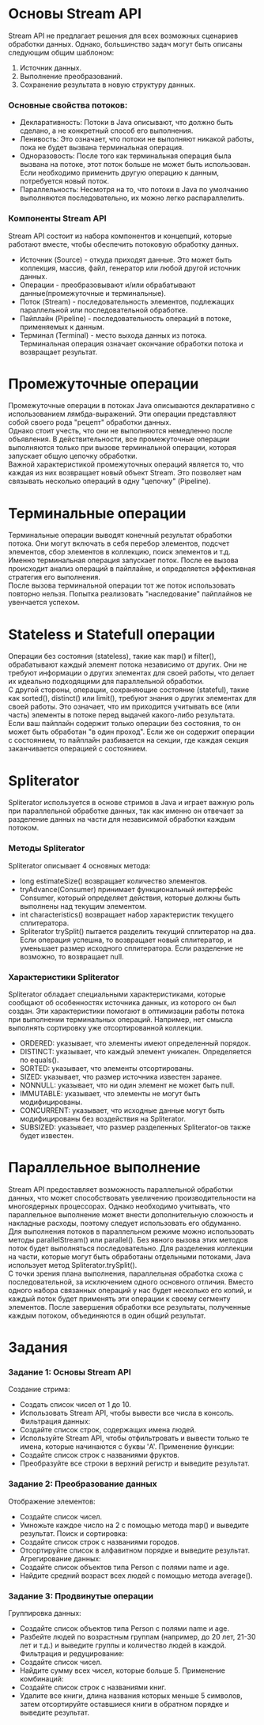 # Основы Stream API
  Stream API не предлагает решения для всех возможных сценариев обработки данных. Однако, большинство задач могут быть описаны следующим общим шаблоном:  
1. Источник данных.
2. Выполнение преобразований.
3. Сохранение результата в новую структуру данных.

### Основные свойства потоков:

* Декларативность: Потоки в Java описывают, что должно быть сделано, а не конкретный способ его выполнения.
* Ленивость: Это означает, что потоки не выполняют никакой работы, пока не будет вызвана терминальная операция.
* Одноразовость: После того как терминальная операция была вызвана на потоке, этот поток больше не может быть использован. Если необходимо применить другую операцию к данным, потребуется новый поток.
* Параллельность: Несмотря на то, что потоки в Java по умолчанию выполняются последовательно, их можно легко распараллелить.

### Компоненты Stream API
  Stream API состоит из набора компонентов и концепций, которые работают вместе, чтобы обеспечить потоковую обработку данных.  
* Источник (Source) - откуда приходят данные. Это может быть коллекция, массив, файл, генератор или любой другой источник данных.
* Операции - преобразовывают и/или обрабатывают данные(промежуточные и терминальные).
* Поток (Stream) - последовательность элементов, подлежащих параллельной или последовательной обработке.
* Пайплайн (Pipeline) - последовательность операций в потоке, применяемых к данным.
* Терминал (Terminal) - место выхода данных из потока. Терминальная операция означает окончание обработки потока и возвращает результат.

# Промежуточные операции
  Промежуточные операции в потоках Java описываются декларативно с использованием лямбда-выражений. Эти операции представляют собой своего рода "рецепт" обработки данных.  
Однако стоит учесть, что они не выполняются немедленно после объявления. В действительности, все промежуточные операции выполняются только при вызове терминальной операции, которая запускает общую цепочку обработки.  
Важной характеристикой промежуточных операций является то, что каждая из них возвращает новый объект Stream. Это позволяет нам связывать несколько операций в одну "цепочку" (Pipeline).  
# Терминальные операции
  Терминальные операции выводят конечный результат обработки потока. Они могут включать в себя перебор элементов, подсчет элементов, сбор элементов в коллекцию, поиск элементов и т.д.  
Именно терминальная операция запускает поток. После ее вызова происходит анализ операций в пайплайне, и определяется эффективная стратегия его выполнения.  
После вызова терминальной операции тот же поток использовать повторно нельзя. Попытка реализовать "наследование" пайплайнов не увенчается успехом.   
# Stateless и Statefull операции
  Операции без состояния (stateless), такие как map() и filter(), обрабатывают каждый элемент потока независимо от других. Они не требуют информации о других элементах для своей работы, что делает их идеально подходящими для параллельной обработки.  
  С другой стороны, операции, сохраняющие состояние (stateful), такие как sorted(), distinct() или limit(), требуют знания о других элементах для своей работы. Это означает, что им приходится учитывать все (или часть) элементы в потоке перед выдачей какого-либо результата.  
Если ваш пайплайн содержит только операции без состояния, то он может быть обработан "в один проход". Если же он содержит операции с состоянием, то пайплайн разбивается на секции, где каждая секция заканчивается операцией с состоянием.  
# Spliterator
  Spliterator используется в основе стримов в Java и играет важную роль при параллельной обработке данных, так как именно он отвечает за разделение данных на части для независимой обработки каждым потоком.  
### Методы Spliterator
  Spliterator описывает 4 основных метода:  
* long estimateSize() возвращает количество элементов.
* tryAdvance(Consumer) принимает функциональный интерфейс Consumer, который определяет действия, которые должны быть выполнены над текущим элементом.
* int characteristics() возвращает набор характеристик текущего сплитератора.
* Spliterator<T> trySplit() пытается разделить текущий сплитератор на два. Если операция успешна, то возвращает новый сплитератор, и уменьшает размер исходного сплитератора. Если разделение не возможно, то возвращает null.

### Характеристики Spliterator
  Spliterator обладает специальными характеристиками, которые сообщают об особенностях источника данных, из которого он был создан. Эти характеристики помогают в оптимизации работы потока при выполнении терминальных операций. Например, нет смысла выполнять сортировку уже отсортированной коллекции.  
* ORDERED: указывает, что элементы имеют определенный порядок.
* DISTINCT: указывает, что каждый элемент уникален. Определяется по equals().
* SORTED: указывает, что элементы отсортированы.
* SIZED: указывает, что размер источника известен заранее.
* NONNULL: указывает, что ни один элемент не может быть null.
* IMMUTABLE: указывает, что элементы не могут быть модифицированы.
* CONCURRENT: указывает, что исходные данные могут быть модифицированы без воздействия на Spliterator.
* SUBSIZED: указывает, что размер разделенных Spliterator-ов также будет известен.

# Параллельное выполнение
  Stream API предоставляет возможность параллельной обработки данных, что может способствовать увеличению производительности на многоядерных процессорах. Однако необходимо учитывать, что параллельное выполнение может внести дополнительную сложность и накладные расходы, поэтому следует использовать его обдуманно.  
  Для выполнения потоков в параллельном режиме можно использовать методы parallelStream() или parallel(). Без явного вызова этих методов поток будет выполняться последовательно. Для разделения коллекции на части, которые могут быть обработаны отдельными потоками, Java использует метод Spliterator.trySplit().  
  С точки зрения плана выполнения, параллельная обработка схожа с последовательной, за исключением одного основного отличия. Вместо одного набора связанных операций у нас будет несколько его копий, и каждый поток будет применять эти операции к своему сегменту элементов. После завершения обработки все результаты, полученные каждым потоком, объединяются в один общий результат.

# Задания
### Задание 1: Основы Stream API
Создание стрима:  
* Создать список чисел от 1 до 10.
* Использовать Stream API, чтобы вывести все числа в консоль.
Фильтрация данных:  
* Создайте список строк, содержащих имена людей.
* Используйте Stream API, чтобы отфильтровать и вывести только те имена, которые начинаются с буквы 'A'.
Применение функции:  
* Создайте список строк с названиями фруктов.
* Преобразуйте все строки в верхний регистр и выведите результат.
### Задание 2: Преобразование данных
Отображение элементов:  
* Создайте список чисел.
* Умножьте каждое число на 2 с помощью метода map() и выведите результат.
Поиск и сортировка:  
* Создайте список строк с названиями городов.
* Отсортируйте список в алфавитном порядке и выведите результат.
Агрегирование данных:  
* Создайте список объектов типа Person с полями name и age.
* Найдите средний возраст всех людей с помощью метода average().
### Задание 3: Продвинутые операции
Группировка данных:  
* Создайте список объектов типа Person с полями name и age.
* Разбейте людей по возрастным группам (например, до 20 лет, 21-30 лет и т.д.) и выведите группы и количество людей в каждой.
Фильтрация и редуцирование:  
* Создайте список чисел.
* Найдите сумму всех чисел, которые больше 5.
Применение комбинаций:  
* Создайте список строк с названиями книг.
* Удалите все книги, длина названия которых меньше 5 символов, затем отсортируйте оставшиеся книги в обратном порядке и выведите результат.
